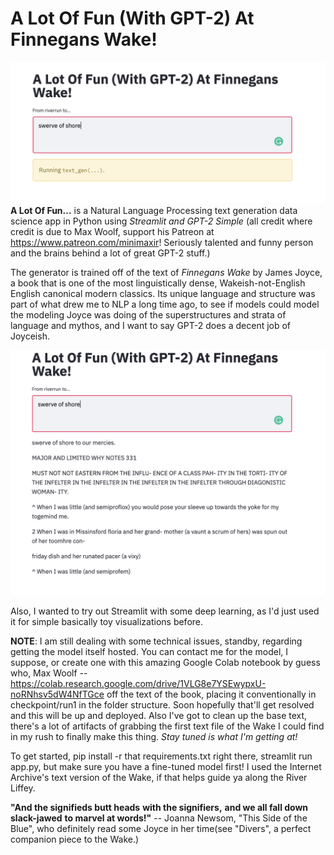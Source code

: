 # A Lot Of Fun (With GPT-2) At Finnegans Wake!

![oops! something went wrong.](running.png "About to spin the tale of tales")
**A Lot Of Fun...** is a Natural Language Processing text generation data science app in Python using _Streamlit and GPT-2 Simple_ (all credit where credit is due to Max Woolf, support his Patreon at https://www.patreon.com/minimaxir! Seriously talented and funny person and the brains behind a lot of great GPT-2 stuff.)

The generator is trained off of the text of _Finnegans Wake_ by James Joyce, a book that is one of the most linguistically dense, Wakeish-not-English English canonical modern classics. Its unique language and structure was part of what drew me to NLP a long time ago, to see if models could model the modeling Joyce was doing of the superstructures and strata of language and mythos, and I want to say GPT-2 does a decent job of Joyceish.

![oops! something went wrong.](ran.png "A giggle o goggle!")

Also, I wanted to try out Streamlit with some deep learning, as I'd just used it for simple basically toy visualizations before.

**NOTE**: I am still dealing with some technical issues, standby, regarding getting the model itself hosted. You can contact me for the model, I suppose, or create one with this amazing Google Colab notebook by guess who, Max Woolf -- https://colab.research.google.com/drive/1VLG8e7YSEwypxU-noRNhsv5dW4NfTGce off the text of the book, placing it conventionally in checkpoint/run1 in the folder structure. Soon hopefully that'll get resolved and this will be up and deployed. Also I've got to clean up the base text, there's a lot of artifacts of grabbing the first text file of the Wake I could find in my rush to finally make this thing. _Stay tuned is what I'm getting at!_

To get started, pip install -r that requirements.txt right there, streamlit run app.py, but make sure you have a fine-tuned model first! I used the Internet Archive's text version of the Wake, if that helps guide ya along the River Liffey.

**"And the signifieds butt heads**
**with the signifiers,**
**and we all fall down slack-jawed**
**to marvel at words!"** -- Joanna Newsom, "This Side of the Blue", who definitely read some Joyce in her time(see "Divers", a perfect companion piece to the Wake.)
